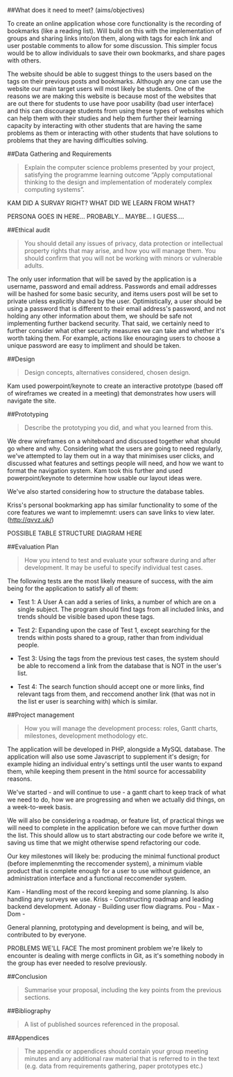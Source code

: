 ##What does it need to meet? (aims/objectives)

To create an online application whose core functionality is the recording of bookmarks (like a reading list). Will build on this with the implementation of groups and sharing links into/on them, along with tags for each link and user postable comments to allow for some discussion. This simpler focus would be to allow individuals to save their own bookmarks, and share pages with others. 

The website should be able to suggest things to the users based on the tags on their previous posts and bookmarks. Although any one can use the website our main target users will most likely be students. One of the reasons we are making this website is because most of the websites that are out there for students to use have poor usability (bad user interface) and this can discourage students from using these types of websites which can help them with their studies and help them further their learning capacity by interacting with other students that are having the same problems as them or interacting with other students that have solutions to problems that they are having difficulties solving.

##Data Gathering and Requirements

> Explain the computer science problems presented by your project, satisfying the programme learning outcome “Apply computational thinking to the design and implementation of moderately complex computing systems”.

KAM DID A SURVAY RIGHT? WHAT DID WE LEARN FROM WHAT?

PERSONA GOES IN HERE... PROBABLY... MAYBE... I GUESS....

##Ethical audit
> You should detail any issues of privacy, data protection or intellectual property rights that may arise, and how you will manage them. You should confirm that you will not be working with minors or vulnerable adults.

The only user information that will be saved by the application is a username, password and email address. Passwords and email addresses will be hashed for some basic security, and items users post will be set to private unless explicitly shared by the user. Optimistically, a user should be using a password that is different to their email address's password, and not holding any other information about them, we should be safe not implementing further backend security. That said, we certainly need to further consider what other security measures we can take and whether it's worth taking them. For example, actions like enouraging users to choose a unique password are easy to impliment and should be taken.

##Design
> Design concepts, alternatives considered, chosen design.

Kam used powerpoint/keynote to create an interactive prototype (based off of wireframes we created in a meeting) that demonstrates how users will navigate the site.

##Prototyping
> Describe the prototyping you did, and what you learned from this.

We drew wireframes on a whiteboard and discussed together what should go where and why. Considering what the users are going to need regularly, we've attempted to lay them out in a way that minimises user clicks, and discussed what features and settings people will need, and how we want to format the navigation system. Kam took this further and used powerpoint/keynote to determine how usable our layout ideas were.

We've also started considering how to structure the database tables.

Kriss's personal bookmarking app has similar functionality to some of the core features we want to implememnt: users can save links to view later. (http://qvvz.uk/)

POSSIBLE TABLE STRUCTURE DIAGRAM HERE

##Evaluation Plan
> How you intend to test and evaluate your software during and after development. It may be useful to specify individual test cases.

The following tests are the most likely measure of success, with the aim being for the application to satisfy all of them:

- Test 1: A User A can add a series of links, a number of which are on a single subject. The program should find tags from all included links, and trends should be visible based upon these tags. 

- Test 2: Expanding upon the case of Test 1, except searching for the trends within posts shared to a group, rather than from individual people.

- Test 3: Using the tags from the previous test cases, the system should be able to reccomend a link from the database that is NOT in the user's list.

- Test 4: The search function should accept one or more links, find relevant tags from them, and reccomend another link (that was not in the list er user is searching with) which is similar. 

##Project management
> How you will manage the development process: roles, Gantt charts, milestones, development methodology etc.

The application will be developed in PHP, alongside a MySQL database. The application will also use some Javascript to supplement it's design; for example hiding an individual entry's settings until the user wants to expand them, while keeping them present in the html source for accessability reasons.

We've started - and will continue to use - a gantt chart to keep track of what we need to do, how we are progressing and when we actually did things, on a week-to-week basis. 

We will also be considering a roadmap, or feature list, of practical things we will need to complete in the application before we can move further down the list. This should allow us to start abstracting our code before we write it, saving us time that we might otherwise spend refactoring our code.

Our key milestones will likely be: producing the minimal functional product (before implemenmting the reccomender system), a minimum viable product that is complete enough for a user to use without guidence, an administration interface and a functional reccomender system.

Kam - Handling most of the record keeping and some planning. Is also handling any surveys we use.
Kriss - Constructing roadmap and leading backend development.
Adonay - Building user flow diagrams.
Pou - 
Max - 
Dom - 

General planning, prototyping and development is being, and will be, contributed to by everyone.

PROBLEMS WE'LL FACE
The most prominent problem we're likely to encounter is dealing with merge conflicts in Git, as it's something nobody in the group has ever needed to resolve previously. 

##Conclusion
> Summarise your proposal, including the key points from the previous sections.

##Bibliography
> A list of published sources referenced in the proposal.

##Appendices
> The appendix or appendices should contain your group meeting minutes and any
additional raw material that is referred to in the text (e.g. data from requirements gathering, paper prototypes etc.)
